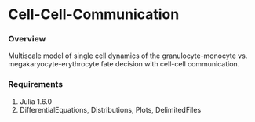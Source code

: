 # Cell-Cell-Communication

### Overview

Multiscale model of single cell dynamics of the granulocyte-monocyte vs. megakaryocyte-erythrocyte fate decision with cell-cell communication.

### Requirements

1. Julia 1.6.0
2. DifferentialEquations, Distributions, Plots, DelimitedFiles

